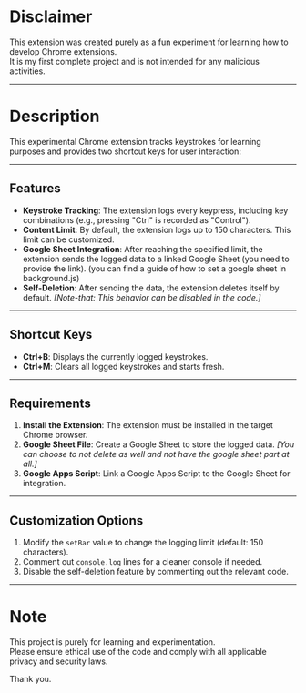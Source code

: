 # Disclaimer
This extension was created purely as a fun experiment for learning how to develop Chrome extensions.  
It is my first complete project and is not intended for any malicious activities.

---

# Description
This experimental Chrome extension tracks keystrokes for learning purposes and provides two shortcut keys for user interaction:

---

## Features
- **Keystroke Tracking**: The extension logs every keypress, including key combinations (e.g., pressing "Ctrl" is recorded as "Control").  
- **Content Limit**: By default, the extension logs up to 150 characters. This limit can be customized.  
- **Google Sheet Integration**: After reaching the specified limit, the extension sends the logged data to a linked Google Sheet (you need to provide the link). (you can find a guide of how to set a google sheet in background.js)  
- **Self-Deletion**: After sending the data, the extension deletes itself by default. *[Note-that: This behavior can be disabled in the code.]*  

---

## Shortcut Keys
- **Ctrl+B**: Displays the currently logged keystrokes.  
- **Ctrl+M**: Clears all logged keystrokes and starts fresh.  

---

## Requirements
1. **Install the Extension**: The extension must be installed in the target Chrome browser.  
2. **Google Sheet File**: Create a Google Sheet to store the logged data. *[You can choose to not delete as well and not have the google sheet part at all.]*  
3. **Google Apps Script**: Link a Google Apps Script to the Google Sheet for integration.  

---

## Customization Options
1. Modify the `setBar` value to change the logging limit (default: 150 characters).  
2. Comment out `console.log` lines for a cleaner console if needed.  
3. Disable the self-deletion feature by commenting out the relevant code.  

---

# Note
This project is purely for learning and experimentation.  
Please ensure ethical use of the code and comply with all applicable privacy and security laws.  

Thank you.
